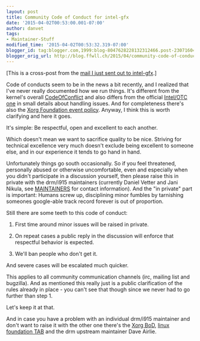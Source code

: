 ```yaml
---
layout: post
title: Community Code of Conduct for intel-gfx
date: '2015-04-02T00:53:00.001-07:00'
author: danvet
tags:
- Maintainer-Stuff
modified_time: '2015-04-02T00:53:32.319-07:00'
blogger_id: tag:blogger.com,1999:blog-8047628228132312466.post-2307160452468978284
blogger_orig_url: http://blog.ffwll.ch/2015/04/community-code-of-conduct-for-intel-gfx.html
---
```


[This is a cross-post from the <a href="http://lists.freedesktop.org/archives/intel-gfx/2015-April/063766.html">mail I just sent out to intel-gfx</a>.] 



Code of conducts seem to be in the news a bit recently, and I realized that I've never really documented how we run things. It's different from the kernel's overall <a href="https://www.kernel.org/doc/Documentation/CodeOfConflict">CodeOfConflict</a> and also differs from the official <a href="https://01.org/linuxgraphics/community">Intel/OTC one</a> in small details about handling issues. And for completeness there's also the <a href="http://www.x.org/wiki/XorgFoundation/Policies/Harassment/">Xorg Foundation event policy</a>. Anyway, I think this is worth clarifying and here it goes.

<a name='more'></a>

It's simple: Be respectful, open and excellent to each another.



Which doesn't mean we want to sacrifice quality to be nice. Striving for technical excellence very much doesn't exclude being excellent to someone else, and in our experience it tends to go hand in hand.



Unfortunately things go south occasionally. So if you feel threatened, personally abused or otherwise uncomfortable, even and especially when you didn't participate in a discussion yourself, then please raise this in private with the drm/i915 maintainers (currently Daniel Vetter and Jani Nikula, see <a href="https://www.kernel.org/doc/linux/MAINTAINERS">MAINTAINERS</a> for contact information). And the "in private" part is important: Humans screw up, disciplining minor fumbles by tarnishing someones google-able track record forever is out of proportion.



Still there are some teeth to this code of conduct:



1. First time around minor issues will be raised in private.



2. On repeat cases a public reply in the discussion will enforce that respectful behavior is expected.



3. We'll ban people who don't get it.



And severe cases will be escalated much quicker.



This applies to all community communication channels (irc, mailing list and bugzilla). And as mentioned this really just is a public clarification of the rules already in place - you can't see that though since we never had to go further than step 1.



Let's keep it at that.



And in case you have a problem with an individual drm/i915 maintainer and don't want to raise it with the other one there's the <a href="http://www.x.org/wiki/BoardOfDirectors/">Xorg BoD</a>, <a href="http://www.linuxfoundation.org/programs/advisory-councils/tab">linux foundation TAB</a> and the drm upstream maintainer Dave Airlie.


